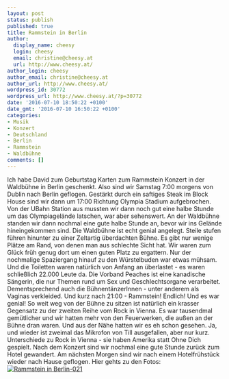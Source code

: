 ```yaml
---
layout: post
status: publish
published: true
title: Rammstein in Berlin
author:
  display_name: cheesy
  login: cheesy
  email: christine@cheesy.at
  url: http://www.cheesy.at/
author_login: cheesy
author_email: christine@cheesy.at
author_url: http://www.cheesy.at/
wordpress_id: 30772
wordpress_url: http://www.cheesy.at/?p=30772
date: '2016-07-10 18:50:22 +0100'
date_gmt: '2016-07-10 16:50:22 +0100'
categories:
- Musik
- Konzert
- Deutschland
- Berlin
- Rammstein
- Waldbühne
comments: []
---
```

Ich habe David zum Geburtstag Karten zum Rammstein Konzert in der Waldbühne in Berlin geschenkt. Also sind wir Samstag 7:00 morgens von Dublin nach Berlin geflogen. Gestärkt durch ein saftiges Steak im Block House sind wir dann um 17:00 Richtung Olympia Stadium aufgebrochen. Von der UBahn Station aus mussten wir dann noch gut eine halbe Stunde um das Olympiagelände latschen, war aber sehenswert.
An der Waldbühne standen wir dann nochmal eine gute halbe Stunde an, bevor wir ins Gelände hineingekommen sind. Die Waldbühne ist echt genial angelegt. Steile stufen führen hinunter zu einer Zeltartig überdachten Bühne. Es gibt nur wenige Plätze am Rand, von denen man aus schlechte Sicht hat. Wir waren zum Glück früh genug dort um einen guten Platz zu ergattern. Nur der nochmalige Spaziergang hinauf zu den Würstelbuden war etwas mühsam. Und die Toiletten waren natürlich von Anfang an überlastet - es waren schließlich 22.000 Leute da.
Die Vorband Peaches ist eine kanadische Sängerin, die nur Themen rund um Sex und Geschlechtsorgane verarbeitet. Dementsprechend auch die BühnentänzerInnen - unter anderem als Vaginas verkleided.
Und kurz nach 21:00 - Rammstein! Endlich! Und es war genial! So weit weg von der Bühne zu sitzen ist natürlich ein krasser Gegensatz zu der zweiten Reihe vom Rock in Vienna. Es war tausendmal gemütlicher und wir hatten mehr von den Feuerwerken, die außen an der Bühne dran waren. Und aus der Nähe hatten wir es eh schon gesehen. Ja, und wieder ist zweimal das Mikrofon von Till ausgefallen, aber nur kurz. Unterschiede zu Rock in Vienna - sie haben Amerika statt Ohne Dich gespielt.
Nach dem Konzert sind wir nochmal eine gute Stunde zurück zum Hotel gewandert.
Am nächsten Morgen sind wir nach einem Hotelfrühstück wieder nach Hause geflogen.
Hier gehts zu den Fotos:
[![Rammstein in Berlin-021](http://www.cheesy.at/wp-content/uploads/Rammstein-in-Berlin-021.jpg)](http://www.cheesy.at/fotos/events/rammstein-in-berlin/)
